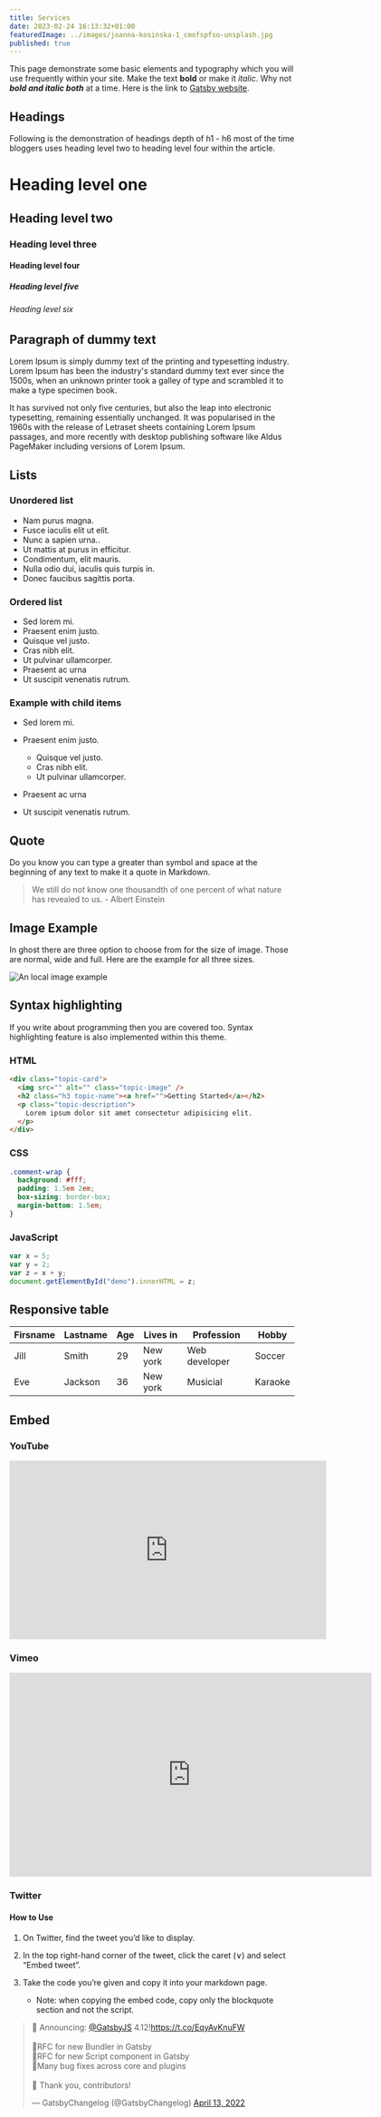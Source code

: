 ```yaml
---
title: Services
date: 2023-02-24 16:13:32+01:00
featuredImage: ../images/joanna-kosinska-1_cmofspfso-unsplash.jpg
published: true
---
```

This page demonstrate some basic elements and typography which you will use frequently within your site. Make the text **bold** or make it *italic*. Why not ***bold and italic both*** at a time. Here is the link to [Gatsby website](https://www.gatsbyjs.com/).

## Headings

Following is the demonstration of headings depth of h1 - h6 most of the time bloggers uses heading level two to heading level four within the article.

# Heading level one

## Heading level two

### Heading level three

#### Heading level four

##### Heading level five

###### Heading level six

## Paragraph of dummy text

Lorem Ipsum is simply dummy text of the printing and typesetting industry. Lorem Ipsum has been the industry's standard dummy text ever since the 1500s, when an unknown printer took a galley of type and scrambled it to make a type specimen book.

It has survived not only five centuries, but also the leap into electronic typesetting, remaining essentially unchanged. It was popularised in the 1960s with the release of Letraset sheets containing Lorem Ipsum passages, and more recently with desktop publishing software like Aldus PageMaker including versions of Lorem Ipsum.

## Lists

### Unordered list

* Nam purus magna.
* Fusce iaculis elit ut elit.
* Nunc a sapien urna..
* Ut mattis at purus in efficitur.
* Condimentum, elit mauris.
* Nulla odio dui, iaculis quis turpis in.
* Donec faucibus sagittis porta.

### Ordered list

* Sed lorem mi.
* Praesent enim justo.
* Quisque vel justo.
* Cras nibh elit.
* Ut pulvinar ullamcorper.
* Praesent ac urna
* Ut suscipit venenatis rutrum.

### Example with child items

* Sed lorem mi.
* Praesent enim justo.

  * Quisque vel justo.
  * Cras nibh elit.
  * Ut pulvinar ullamcorper.
* Praesent ac urna
* Ut suscipit venenatis rutrum.

## Quote

Do you know you can type a greater than symbol and space at the beginning of any text to make it a quote in Markdown.

> We still do not know one thousandth of one percent of what nature has revealed to us. - Albert Einstein

## Image Example

In ghost there are three option to choose from for the size of image. Those are normal, wide and full. Here are the example for all three sizes.

![An local image example](../images/post-3.jpg)

## Syntax highlighting

If you write about programming then you are covered too. Syntax highlighting feature is also implemented within this theme.

### HTML

```html
<div class="topic-card">
  <img src="" alt="" class="topic-image" />
  <h2 class="h3 topic-name"><a href="">Getting Started</a></h2>
  <p class="topic-description">
    Lorem ipsum dolor sit amet consectetur adipisicing elit.
  </p>
</div>
```

### CSS

```css
.comment-wrap {
  background: #fff;
  padding: 1.5em 2em;
  box-sizing: border-box;
  margin-bottom: 1.5em;
}
```

### JavaScript

```javaScript
var x = 5;
var y = 2;
var z = x + y;
document.getElementById("demo").innerHTML = z;
```

## Responsive table

| Firsname | Lastname | Age | Lives in | Profession    | Hobby   |
| -------- | -------- | --- | -------- | ------------- | ------- |
| Jill     | Smith    | 29  | New york | Web developer | Soccer  |
| Eve      | Jackson  | 36  | New york | Musicial      | Karaoke |

## Embed

### YouTube

<iframe width="560" height="315" src="https://www.youtube.com/embed/1La4QzGeaaQ" title="YouTube video player" frameborder="0" allow="accelerometer; autoplay; clipboard-write; encrypted-media; gyroscope; picture-in-picture" allowfullscreen></iframe>

### Vimeo

<iframe title="vimeo-player" src="https://player.vimeo.com/video/54802209?h=53340e8e30" width="640" height="360" frameborder="0" allowfullscreen></iframe>

### Twitter

#### How to Use

1. On Twitter, find the tweet you’d like to display.
2. In the top right-hand corner of the tweet, click the caret (∨) and select “Embed tweet”.
3. Take the code you’re given and copy it into your markdown page.

   * Note: when copying the embed code, copy only the blockquote section and not the script.

<blockquote class="twitter-tweet"><p lang="en" dir="ltr">🥳 Announcing: <a href="https://twitter.com/GatsbyJS?ref_src=twsrc%5Etfw">@GatsbyJS</a> 4.12!<a href="https://t.co/EqyAvKnuFW">https://t.co/EqyAvKnuFW</a><br><br>🔸RFC for new Bundler in Gatsby<br>🔸RFC for new Script component in Gatsby<br>🔸Many bug fixes across core and plugins<br><br>💜 Thank you, contributors!</p>&mdash; GatsbyChangelog (@GatsbyChangelog) <a href="https://twitter.com/GatsbyChangelog/status/1514289296114696205?ref_src=twsrc%5Etfw">April 13, 2022</a></blockquote>
